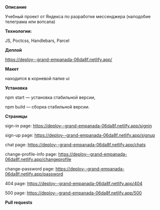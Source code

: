 **Описание**



Учебный проект от Яндекса по разработке мессенджера (наподобие телеграма или вотсапа)


**Технологии:**

JS, Poctcss, Handlebars, Parcel


**Деплой**

https://deploy--grand-empanada-06da8f.netlify.app/


**Макет**

находится в корневой папке ui


**Установка**

npm start — установка стабильной версии,

npm build — сборка стабильной версии.



**Страницы**


sign-in page: https://deploy--grand-empanada-06da8f.netlify.app/signin

sign-up page: https://deploy--grand-empanada-06da8f.netlify.app/signup

chat page: https://deploy--grand-empanada-06da8f.netlify.app/chats

change-profile-info page: https://deploy--grand-empanada-06da8f.netlify.app/changeprofile

change-password page: https://deploy--grand-empanada-06da8f.netlify.app/password

404 page: https://deploy--grand-empanada-06da8f.netlify.app/404

500 page: https://deploy--grand-empanada-06da8f.netlify.app/500


**Pull requests**
